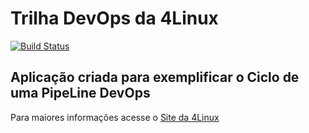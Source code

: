 # Trilha DevOps da 4Linux

<!-- Altere a Flag abaixo com sua URL do Travis -->
[![Build Status](https://travis-ci.com/Saitama3000/DevOpsLab-HelloWorld.svg?branch=master)](https://travis-ci.com/Saitama3000/DevOpsLab-HelloWorld)

## Aplicação criada para exemplificar o Ciclo de uma PipeLine DevOps


Para maiores informações acesse o [Site da 4Linux](https://www.4linux.com.br/cursos/devops)
